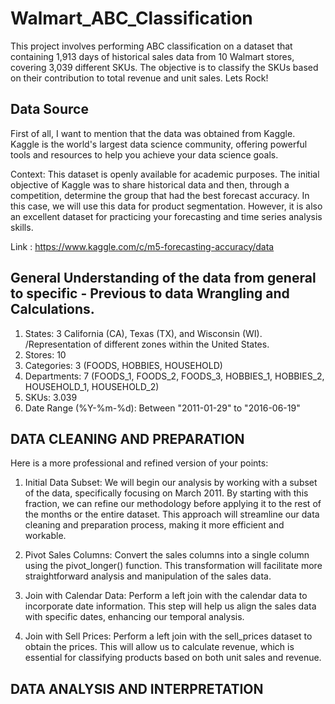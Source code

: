 # Walmart_ABC_Classification
This project involves performing ABC classification on a dataset that containing 1,913 days of historical sales data from 10 Walmart stores, covering 3,039 different SKUs. The objective is to classify the SKUs based on their contribution to total revenue and unit sales. Lets Rock!

## Data Source

First of all, I want to mention that the data was obtained from Kaggle. Kaggle is the world's largest data science community, offering powerful tools and resources to help you achieve your data science goals.

Context: This dataset is openly available for academic purposes. The initial objective of Kaggle was to share historical data and then, through a competition, determine the group that had the best forecast accuracy. In this case, we will use this data for product segmentation. However, it is also an excellent dataset for practicing your forecasting and time series analysis skills.

Link : https://www.kaggle.com/c/m5-forecasting-accuracy/data

## General Understanding of the data from general to specific  - Previous to data Wrangling and Calculations.

1. States: 3 California (CA), Texas (TX), and Wisconsin (WI). /Representation of different zones within the United States.
2. Stores: 10
3. Categories: 3 (FOODS, HOBBIES, HOUSEHOLD)
4. Departments: 7 (FOODS_1, FOODS_2, FOODS_3, HOBBIES_1, HOBBIES_2, HOUSEHOLD_1, HOUSEHOLD_2)
5. SKUs: 3.039
6. Date Range (%Y-%m-%d): Between "2011-01-29" to "2016-06-19"

## DATA CLEANING AND PREPARATION 


Here is a more professional and refined version of your points:

1. Initial Data Subset: We will begin our analysis by working with a subset of the data, specifically focusing on March 2011. By starting with this fraction, we can refine our methodology before applying it to the rest of the months or the entire dataset. This approach will streamline our data cleaning and preparation process, making it more efficient and workable.

2. Pivot Sales Columns: Convert the sales columns into a single column using the pivot_longer() function. This transformation will facilitate more straightforward analysis and manipulation of the sales data.

3. Join with Calendar Data: Perform a left join with the calendar data to incorporate date information. This step will help us align the sales data with specific dates, enhancing our temporal analysis.

4. Join with Sell Prices: Perform a left join with the sell_prices dataset to obtain the prices. This will allow us to calculate revenue, which is essential for classifying products based on both unit sales and revenue.

## DATA ANALYSIS AND INTERPRETATION









